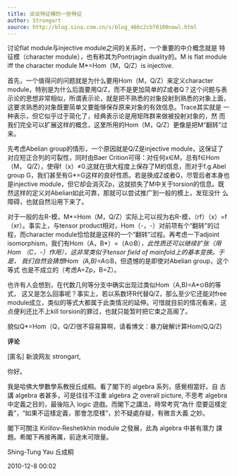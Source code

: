 ```yaml
---
title: 谈谈特征模的一些特征
author: Strongart
source: http://blog.sina.com.cn/s/blog_486c2cbf0100nowl.html
---
```


讨论flat module与injective module之间的关系时，一个重要的中介概念就是
特征模（character module），也有称其为Pontrjagin duality的。M is flat
module iff the character module M*=Hom（M，Q/Z）is injective.

首先，一个值得问的问题就是为什么要用Hom（M，Q/Z）来定义character
module，特别是为什么后面要用Q/Z，而不是更加简单的Z或者Q？这个问题与表
示论的思想非常相似，所谓表示论，就是把不熟悉的对象投射到熟悉的对象上面，
这要求熟悉的对象既要简单又要能够保存原来对象的有效信息。Trace其实就是
一种表示，但它似乎过于简化了，经典表示论是用矩阵群来做被投射对象的，然
而我们完全可以扩展这样的概念，这里所用的Hom（M，Q/Z）更像是把M“翻转”过
来。

先考虑Abelian group的情形，一个原因就是Q/Z是injective module，这保证了
对应短正合列的可裂性，同时由Baer Crition可得：对任何x∈M，总有f∈Hom（M，
Q/Z），使得f（x）≠0.这就在很大程度上保存了M的信息，而对于f.g.Abel
group G，我们甚至有G*=G这样的良好性质。若是换成Z或者Q，尽管后者本身也
是injective module，但它却会消灭Zp，这就损失了M中关于torsion的信息。既
然这样的定义对Abelian如此可靠，那就可以尝试推广到一般的模上，发现没什
么障碍，也就自然沿用下来了。

对于一般的左R-模，M*=Hom（M，Q/Z）实际上可以视为右R-模，（rf）（x）=f
（xr）。事实上，与tensor product相对，Hom（-，-）对前项有个“翻转”的过
程，而character module恰恰就是这样的一个“翻转”过程。再考虑一下adjoint
isomorphism，我们有Hom（A，B*）=（A⊙B）*，此性质还可以继续扩张（用Hom
（C，-）作用），这非常类似于tensor field of mainfold上的基本变换。于是，
我们自然会猜想Hom（A,B)=A*⊙B，但遗憾的是即使对Abelian group，这个等式
也是不成立的（考虑A=Zp，B=Z）。

也许有人会想到，在代数几何等分支中确实出现过类似Hom（A,B)=A*⊙B的等式，
这又是怎么回事呢？事实上，若以系数环R代替Q/Z，那么至少它还能对free
module成立，类似的等式大都属于此类情况的延伸。可惜就目前的情况看来，这
点便利还比不上kill torsion的罪过，也就只能暂时把它束之高阁了。

貌似Q*=Hom（Q，Q/Z)很不容易算啊，请看博文：暴力破解计算Hom(Q,Q/Z)

**评论**

[匿名] 新浪网友
strongart, 
 
你好。

我是哈佛大學數學系教授丘成桐。看了閣下的 algebra 系列，感覺相當好。自
古講 algebra 者甚多，可是往往不注重 algebra 之 overall picture, 不思考
algebra 中定義之目的，最後陷入 logic 遊戲。而閣下之講法，時常考究“為什
麼要這樣定義”，“如果不這樣定義，那會怎麼樣”，於不疑處存疑，有微言大義
之妙。 
 
閣下可關注 Kirillov-Reshetikhin module 之發展，此為 algebra 中甚有潛力
課題。希閣下再接再厲，前途未可限量。

Shing-Tung Yau 
丘成桐

2010-12-8  00:02
